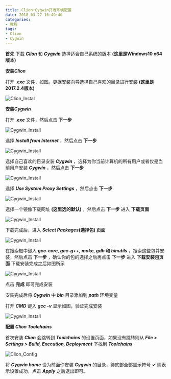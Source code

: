 ```yaml
---
title: Clion+Cygwin开发环境配置
date: 2018-03-27 16:49:40
categories:
- 教程
tags:
- Clion
- Cygwin
---
```


**首先** 下载 ***[Clion](https://www.jetbrains.com/clion)*** 和 ***[Cygwin](https://cygwin.com/install.html)*** 选择适合自己系统的版本 **(这里是Windows10 x64版本)**

**安装*Clion***

打开 ***.exe*** 文件，如图。更据安装向导选择自己喜欢的目录进行安装 **(这里是2017.2.4版本)**

![Clion_Instal](Clion+Cygwin开发环境配置\Clion_Install.PNG)

**安装*Cygwin***

打开 ***.exe*** 文件，然后点击 **下一步**

![Cygwin_Install](Clion+Cygwin开发环境配置\Cygwin_Install0.PNG)

选择 ***Install from Internet*** ，然后点击 **下一步**

![Cygwin_Install](Clion+Cygwin开发环境配置\Cygwin_Install1.PNG)

选择自己喜欢的目录安装 ***Cygwin*** ，选择为你当前计算机的所有用户或者仅是当前用户安装 ***Cygwin*** ，然后点击 **下一步**

![Cygwin_Install](Clion+Cygwin开发环境配置\Cygwin_Install2.PNG)

选择 ***Use System Proxy Settings*** ，然后点击 **下一步**

![Cygwin_Install](Clion+Cygwin开发环境配置\Cygwin_Install3.PNG)

选择一个镜像下载网址 **(这里选的默认)** ，然后点击 **下一步** 进入 **下载页面**

![Cygwin_Install](Clion+Cygwin开发环境配置\Cygwin_Install4.PNG)

下载完成后，进入 ***Select Packages*(选择包) 页面**

![Cygwin_Install](Clion+Cygwin开发环境配置\Cygwin_Install5.PNG)

在搜索框中键入 ***gcc-core, gcc-g++, make, gdb* 和 *binutils*** ，搜索这些包并安装，然后点击 **下一步** ，确认你的包的选择之后再点击 **下一步** 进入 **下载安装包页面** 下载安装完成之后如图所示

![Cygwin_Install](Clion+Cygwin开发环境配置\Cygwin_Install6.PNG)

点击 **完成** 即可完成安装

安装完成后将 ***Cygwin*** 中 ***bin*** 目录添加到 ***path*** 环境变量

打开 ***CMD*** 键入 ***gcc -v*** 显示如图，验证完成安装

![Cygwin_Install](Clion+Cygwin开发环境配置\Cygwin_Install7.PNG)

**配置 *Clion Toolchains***

首次安装 ***Clion*** 会跳转到 ***Toolchains*** 的设置页面，如果没有跳转则从 ***File > Settings > Build, Execution, Deployment*** 下找到 ***Toolchains***

![Clion_Config](Clion+Cygwin开发环境配置\Clion_Config.PNG)

将 ***Cygwin home*** 设为前面你安装 ***Cygwin*** 的目录，待底部全部显示符号 **✓** 则表示设置成功，点击 ***Apply*** 之后退出即可。
